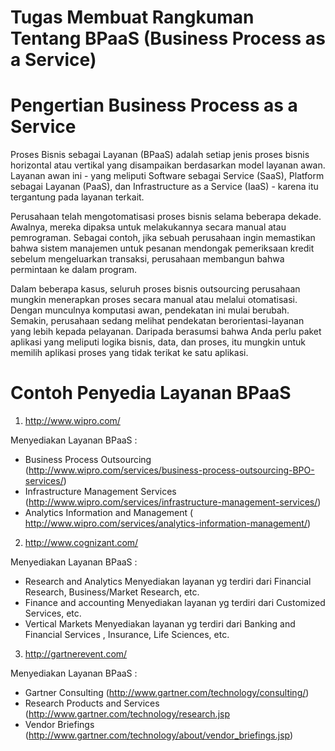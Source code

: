 # Tugas Membuat Rangkuman Tentang BPaaS (Business Process as a Service)

# Pengertian Business Process as a Service

Proses Bisnis sebagai Layanan (BPaaS) adalah setiap jenis proses bisnis horizontal atau vertikal yang disampaikan berdasarkan model layanan awan. Layanan awan ini - yang meliputi Software sebagai Service (SaaS), Platform sebagai Layanan (PaaS), dan Infrastructure as a Service (IaaS) - karena itu tergantung pada layanan terkait.

Perusahaan telah mengotomatisasi proses bisnis selama beberapa dekade. Awalnya, mereka dipaksa untuk melakukannya secara manual atau pemrograman. Sebagai contoh, jika sebuah perusahaan ingin memastikan bahwa sistem manajemen untuk pesanan mendongak pemeriksaan kredit sebelum mengeluarkan transaksi, perusahaan membangun bahwa permintaan ke dalam program.

Dalam beberapa kasus, seluruh proses bisnis outsourcing perusahaan mungkin menerapkan proses secara manual atau melalui otomatisasi. Dengan munculnya komputasi awan, pendekatan ini mulai berubah. Semakin, perusahaan sedang melihat pendekatan berorientasi-layanan yang lebih kepada pelayanan. Daripada berasumsi bahwa Anda perlu paket aplikasi yang meliputi logika bisnis, data, dan proses, itu mungkin untuk memilih aplikasi proses yang tidak terikat ke satu aplikasi.

# Contoh Penyedia Layanan BPaaS  

1. http://www.wipro.com/

Menyediakan Layanan BPaaS :
- Business Process Outsourcing (http://www.wipro.com/services/business-process-outsourcing-BPO-services/)
- Infrastructure Management Services (http://www.wipro.com/services/infrastructure-management-services/)
- Analytics Information and Management ( http://www.wipro.com/services/analytics-information-management/)


2. http://www.cognizant.com/

Menyediakan Layanan BPaaS :
- Research and Analytics
  Menyediakan layanan yg terdiri dari Financial Research, Business/Market Research, etc.
- Finance and accounting
  Menyediakan layanan yg terdiri dari Customized Services, etc.
- Vertical Markets
  Menyediakan layanan yg terdiri dari Banking and Financial Services , Insurance, Life Sciences, etc.


3. http://gartnerevent.com/

Menyediakan Layanan BPaaS :
-  Gartner Consulting (http://www.gartner.com/technology/consulting/)
-  Research Products and Services (http://www.gartner.com/technology/research.jsp
-  Vendor Briefings (http://www.gartner.com/technology/about/vendor_briefings.jsp)
